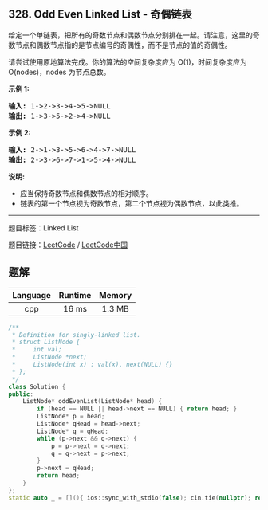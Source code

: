 ## 328. Odd Even Linked List - 奇偶链表

<!--If you want to use the English description, use `question.content` instead-->

<p>给定一个单链表，把所有的奇数节点和偶数节点分别排在一起。请注意，这里的奇数节点和偶数节点指的是节点编号的奇偶性，而不是节点的值的奇偶性。</p>

<p>请尝试使用原地算法完成。你的算法的空间复杂度应为 O(1)，时间复杂度应为 O(nodes)，nodes 为节点总数。</p>

<p><strong>示例 1:</strong></p>

<pre><strong>输入:</strong> 1-&gt;2-&gt;3-&gt;4-&gt;5-&gt;NULL
<strong>输出:</strong> 1-&gt;3-&gt;5-&gt;2-&gt;4-&gt;NULL
</pre>

<p><strong>示例 2:</strong></p>

<pre><strong>输入:</strong> 2-&gt;1-&gt;3-&gt;5-&gt;6-&gt;4-&gt;7-&gt;NULL 
<strong>输出:</strong> 2-&gt;3-&gt;6-&gt;7-&gt;1-&gt;5-&gt;4-&gt;NULL</pre>

<p><strong>说明:</strong></p>

<ul>
	<li>应当保持奇数节点和偶数节点的相对顺序。</li>
	<li>链表的第一个节点视为奇数节点，第二个节点视为偶数节点，以此类推。</li>
</ul>



-----

题目标签：Linked List

题目链接：[LeetCode](https://leetcode.com/problems/odd-even-linked-list/description/)  /  [LeetCode中国](https://leetcode-cn.com/problems/odd-even-linked-list/description/)

## 题解



| Language | Runtime | Memory |
|:---:|:---:|:---:|
| cpp  | 16  ms | 1.3 MB |

```cpp
/**
 * Definition for singly-linked list.
 * struct ListNode {
 *     int val;
 *     ListNode *next;
 *     ListNode(int x) : val(x), next(NULL) {}
 * };
 */
class Solution {
public:
    ListNode* oddEvenList(ListNode* head) {
        if (head == NULL || head->next == NULL) { return head; }
        ListNode* p = head;
        ListNode* qHead = head->next;
        ListNode* q = qHead;
        while (p->next && q->next) {
            p = p->next = q->next;
            q = q->next = p->next;
        }
        p->next = qHead;
        return head;
    }
};
static auto _ = [](){ ios::sync_with_stdio(false); cin.tie(nullptr); return 0; }();
```
